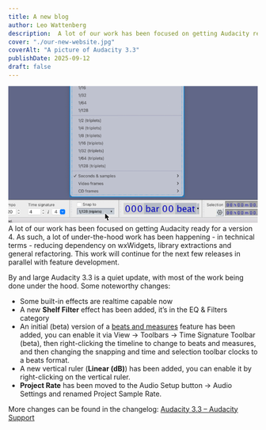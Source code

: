 ```yaml
---
title: A new blog
author: Leo Wattenberg
description:  A lot of our work has been focused on getting Audacity ready for a version 4. As such, a lot of under-the-hood work has been happening - in technical terms - reducing dependency on wxWidgets, library extractions and general refactoring. This work will continue for the next few releases in parallel with feature development. 
cover: "./our-new-website.jpg"
coverAlt: "A picture of Audacity 3.3"
publishDate: 2025-09-12
draft: false
---
```


![A picture of Audacity's 'Snap-to' dropdown](./beats-and-bars.png)
A lot of our work has been focused on getting Audacity ready for a version 4. As such, a lot of under-the-hood work has been happening - in technical terms - reducing dependency on wxWidgets, library extractions and general refactoring. This work will continue for the next few releases in parallel with feature development.

By and large Audacity 3.3 is a quiet update, with most of the work being done under the hood. Some noteworthy changes:

* Some built-in effects are realtime capable now
* A new **Shelf Filter** effect has been added, it’s in the EQ & Filters category
* An initial (beta) version of a [beats and measures](https://support.audacityteam.org/music/aligning-music-to-beats-and-measures) feature has been added, you can enable it via View → Toolbars → Time Signature Toolbar (beta), then right-clicking the timeline to change to beats and measures, and then changing the snapping and time and selection toolbar clocks to a beats format.
* A new vertical ruler (**Linear (dB)**) has been added, you can enable it by right-clicking on the vertical ruler.
* **Project Rate** has been moved to the Audio Setup button → Audio Settings and renamed Project Sample Rate.

More changes can be found in the changelog: [Audacity 3.3 – Audacity Support](https://support.audacityteam.org/additional-resources/changelog/audacity-3.3)